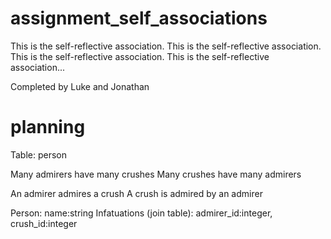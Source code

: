 assignment_self_associations
============================

This is the self-reflective association. This is the self-reflective association. This is the self-reflective association. This is the self-reflective association...

Completed by Luke and Jonathan

planning
============================

Table: person

Many admirers have many crushes
Many crushes have many admirers

An admirer admires a crush
A crush is admired by an admirer


Person: name:string
Infatuations (join table): admirer_id:integer, crush_id:integer